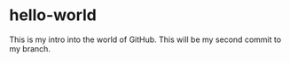# hello-world
This is my intro into the world of GitHub.
This will be my second commit to my branch.
